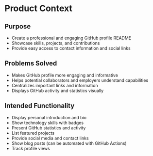# Product Context

## Purpose
- Create a professional and engaging GitHub profile README
- Showcase skills, projects, and contributions
- Provide easy access to contact information and social links

## Problems Solved
- Makes GitHub profile more engaging and informative
- Helps potential collaborators and employers understand capabilities
- Centralizes important links and information
- Displays GitHub activity and statistics visually

## Intended Functionality
- Display personal introduction and bio
- Show technology skills with badges
- Present GitHub statistics and activity
- List featured projects
- Provide social media and contact links
- Show blog posts (can be automated with GitHub Actions)
- Track profile views
